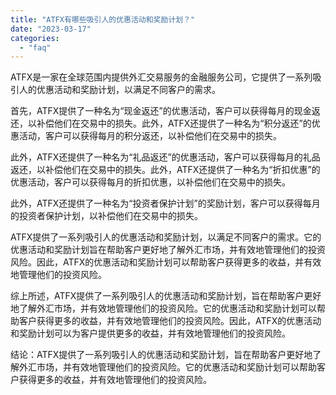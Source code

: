 ```yaml
---
title: "ATFX有哪些吸引人的优惠活动和奖励计划？"
date: "2023-03-17"
categories: 
  - "faq"
---
```


ATFX是一家在全球范围内提供外汇交易服务的金融服务公司，它提供了一系列吸引人的优惠活动和奖励计划，以满足不同客户的需求。

首先，ATFX提供了一种名为“现金返还”的优惠活动，客户可以获得每月的现金返还，以补偿他们在交易中的损失。此外，ATFX还提供了一种名为“积分返还”的优惠活动，客户可以获得每月的积分返还，以补偿他们在交易中的损失。

此外，ATFX还提供了一种名为“礼品返还”的优惠活动，客户可以获得每月的礼品返还，以补偿他们在交易中的损失。此外，ATFX还提供了一种名为“折扣优惠”的优惠活动，客户可以获得每月的折扣优惠，以补偿他们在交易中的损失。

此外，ATFX还提供了一种名为“投资者保护计划”的奖励计划，客户可以获得每月的投资者保护计划，以补偿他们在交易中的损失。

ATFX提供了一系列吸引人的优惠活动和奖励计划，以满足不同客户的需求。它的优惠活动和奖励计划旨在帮助客户更好地了解外汇市场，并有效地管理他们的投资风险。因此，ATFX的优惠活动和奖励计划可以帮助客户获得更多的收益，并有效地管理他们的投资风险。

综上所述，ATFX提供了一系列吸引人的优惠活动和奖励计划，旨在帮助客户更好地了解外汇市场，并有效地管理他们的投资风险。它的优惠活动和奖励计划可以帮助客户获得更多的收益，并有效地管理他们的投资风险。因此，ATFX的优惠活动和奖励计划可以为客户提供更多的收益，并有效地管理他们的投资风险。

结论：ATFX提供了一系列吸引人的优惠活动和奖励计划，旨在帮助客户更好地了解外汇市场，并有效地管理他们的投资风险。它的优惠活动和奖励计划可以帮助客户获得更多的收益，并有效地管理他们的投资风险。

